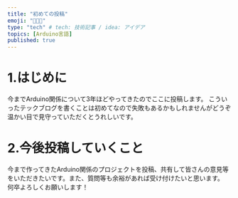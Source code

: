 ```yaml
---
title: "初めての投稿"
emoji: "👨🏼‍💻"
type: "tech" # tech: 技術記事 / idea: アイデア
topics: [Arduino言語]
published: true
---
```

# 1.はじめに
 今までArduino関係について3年ほどやってきたのでここに投稿します。
 こういったテックブログを書くことは初めてなので失敗もあるかもしれませんがどうぞ温かい目で見守っていただくとうれしいです。
# 2.今後投稿していくこと
今まで作ってきたArduino関係のプロジェクトを投稿、共有して皆さんの意見等をいただきたいです。また、質問等も余裕があれば受け付けたいと思います。
何卒よろしくお願いします！

